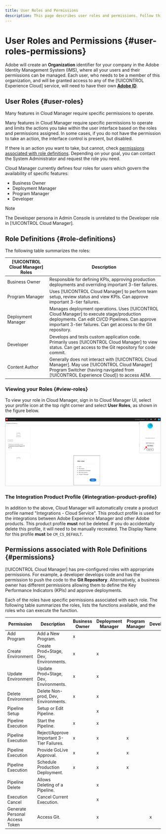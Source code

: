 ```yaml
---
title: User Roles and Permissions
description: This page describes user roles and permissions. Follow this page to learn how to add users and assign them to Cloud Manager Roles.
---
```


# User Roles and Permissions {#user-roles-permissions}

Adobe will create an **Organization** identifier for your company in the Adobe Identity Management System (IMS), where all your users and their permissions can be managed. Each user, who needs to be a member of this organization, and will be granted access to any of the [!UICONTROL Experience Cloud] service, will need to have their own **[Adobe ID](/help/onboarding/what-is-required/get-your-adobe-id.md)**. 

## User Roles {#user-roles}

Many features in Cloud Manager require specific permissions to operate.

Many features in Cloud Manager require specific permissions to operate and limits the actions you take within the user interface based on the roles and permissions assigned. In some cases, if you do not have the permission to take an action, the interface control is present, but disabled.

If there is an action you want to take, but cannot, check [permissions associated with role definitions](#permissions). Depending on your goal, you can contact the System Administrator and request the role you need.

Cloud Manager currently defines four roles for users which govern the availability of specific features:

* Business Owner
* Deployment Manager
* Program Manager
* Developer

>[!NOTE]
>The Developer persona in Admin Console is unrelated to the Developer role in [!UICONTROL Cloud Manager].

## Role Definitions {#role-definitions}

The following table summarizes the roles:

|[!UICONTROL Cloud Manager] Roles|Description|
|--- |--- |
|Business Owner|Responsible for defining KPIs, approving production deployments and overriding important 3-tier failures.|
|Program Manager|Uses [!UICONTROL Cloud Manager] to perform team setup, review status and view KPIs. Can approve important 3-tier failures.|
|Deployment Manager|Manages deployment operations. Uses [!UICONTROL Cloud Manager] to execute stage/production deployments. Can edit CI/CD Pipelines. Can approve important 3-tier failures. Can get access to the Git repository.|
|Developer|Develops and tests custom application code. Primarily uses [!UICONTROL Cloud Manager] to view status. Can get access to the Git repository for code commit.|
|Content Author|Generally does not interact with [!UICONTROL Cloud Manager]. May use [!UICONTROL Cloud Manager] Program Switcher (having navigated from [!UICONTROL Experience Cloud]) to access AEM.|

### Viewing your Roles {#view-roles}

To view your role in Cloud Manager, sign in to Cloud Manager UI, select your profile icon at the top right corner and select **User Roles**, as shown in the figure below.

![](/help/onboarding/what-is-required/assets/admin-console-9.png)

### The Integration Product Profile {#integration-product-profile}

In addition to the above, Cloud Manager will automatically create a product profile named "Integrations - Cloud Service". This product profile is used for the integrations between Adobe Experience Manager and other Adobe products. This product profile **must** not be deleted. If you do accidentally delete this profile, it will need to be manually recreated. The Display Name for this profile **must** be `CM_CS_DEFAULT`.


## Permissions associated with Role Definitions {#permissions}

[!UICONTROL Cloud Manager] has pre-configured roles with appropriate permissions. For example, a developer develops code and has the permission to push the code to the **Git Repository**. Alternatively, a business owner has different permissions allowing them to define the Key Performance Indicators (KPIs) and approve deployments.


Each of the roles have specific permissions associated with each role. The following table summarizes the roles, lists the functions available, and the roles who can execute the function.

|Permission|Description|Business Owner|Deployment Manager|Program Manager|Developer|
|--- |--- |--- |--- |--- |--- |
|Add Program|Add a New Program.|x||||
|Create Environment|Create Prod+Stage, Dev, Environments.|x|x|||
|Update Environment|Update Prod+Stage, Dev, Environments.|x|x|||
|Delete Environment|Delete Non-prod, Dev, Environments.|x|x|||
|Pipeline Setup|Setup or Edit Pipeline.||x|||
|Pipeline Execution|Start the Pipeline.|x|x|||
|Pipeline Execution|Reject/Approve Important 3-Tier Failures.|x|x|x||
|Pipeline Execution|Provide GoLive Approval.|x|x|x||
|Pipeline Execution|Schedule Production Deployment.|x|x|x||
|Pipeline Delete|Allows Deleting of a Pipeline.||x|||
|Execution Cancel|Cancel Current Execution.||x|||
|Generate Personal Access Token|Access Git.||x||x|
